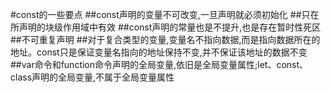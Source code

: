 #const的一些要点
##const声明的变量不可改变,一旦声明就必须初始化
##只在所声明的块级作用域中有效
##const声明的常量也是不提升,也是存在暂时性死区
##不可重复声明
##对于复合类型的变量,变量名不指向数据,而是指向数据所在的地址。const只是保证变量名指向的地址保持不变,并不保证该地址的数据不变
##var命令和function命令声明的全局变量,依旧是全局变量属性;let、const、class声明的全局变量,不属于全局变量属性